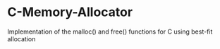 # C-Memory-Allocator
Implementation of the malloc() and free() functions for C using best-fit allocation
